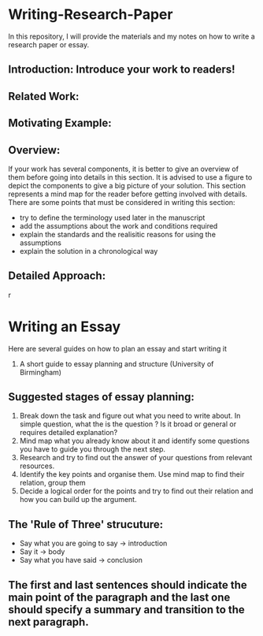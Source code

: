 # Writing-Research-Paper
In this repository, I will provide the materials and my notes on how to write a research paper or essay.


## Introduction: Introduce your work to readers!

## Related Work:

## Motivating Example:

## Overview:
If your work has several components, it is better to give an overview of them before going into details in this section. It is advised to use a figure to depict the components to give a big picture of your solution. This section represents a mind map for the reader before getting involved with details. There are some points that must be considered in writing this section:
- try to define the terminology used later in the manuscript
- add the assumptions about the work and conditions required
- explain the standards and the realisitic reasons for using the assumptions
- explain the solution in a chronological way


## Detailed Approach:

r
# Writing an Essay
Here are several guides on how to plan an essay and start writing it
1. A short guide to essay planning and structure (University of Birmingham)

## Suggested stages of essay planning:
1. Break down the task and figure out what you need to write about. In simple question, what the is the question ? Is it broad or general or requires detailed explanation? 
2. Mind map what you already know about it and identify some questions you have to guide you through the next step.
3. Research and try to find out the answer of your questions from relevant resources.
4. Identify the key points and organise them. Use mind map to find their relation, group them
5. Decide a logical order for the points and try to find out their relation and how you can build up the argument.

## The 'Rule of Three' strucuture:
- Say what you are going to say -> introduction
- Say it -> body
- Say what you have said -> conclusion

## The first and last sentences should indicate the main point of the paragraph and the last one should specify a summary and transition to the next paragraph. 

